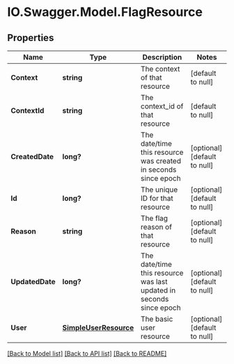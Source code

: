 # IO.Swagger.Model.FlagResource
## Properties

Name | Type | Description | Notes
------------ | ------------- | ------------- | -------------
**Context** | **string** | The context of that resource | [default to null]
**ContextId** | **string** | The context_id of that resource | [default to null]
**CreatedDate** | **long?** | The date/time this resource was created in seconds since epoch | [optional] [default to null]
**Id** | **long?** | The unique ID for that resource | [optional] [default to null]
**Reason** | **string** | The flag reason of that resource | [optional] [default to null]
**UpdatedDate** | **long?** | The date/time this resource was last updated in seconds since epoch | [optional] [default to null]
**User** | [**SimpleUserResource**](SimpleUserResource.md) | The basic user resource | [optional] [default to null]

[[Back to Model list]](../README.md#documentation-for-models) [[Back to API list]](../README.md#documentation-for-api-endpoints) [[Back to README]](../README.md)

